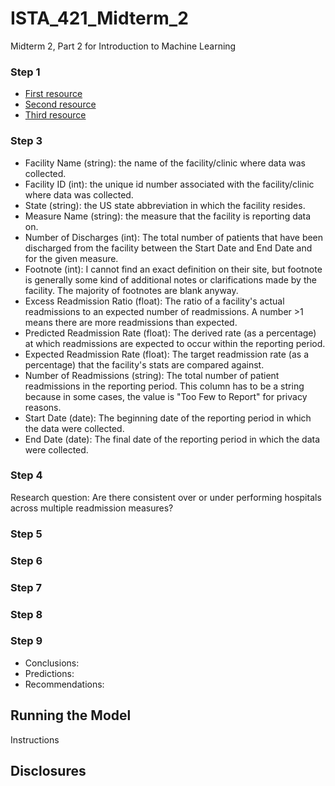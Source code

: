 # ISTA_421_Midterm_2
Midterm 2, Part 2 for Introduction to Machine Learning

### Step 1

- [First resource](https://pmc.ncbi.nlm.nih.gov/articles/PMC11011876/)
- [Second resource](https://newsroom.spectrumhealth.org/corewell-health-study-determines-keys-to-reducing-hospital-readmissions/)
- [Third resource](https://pmc.ncbi.nlm.nih.gov/articles/PMC8101040/)

### Step 3

- Facility Name (string): the name of the facility/clinic where data was collected.
- Facility ID (int): the unique id number associated with the facility/clinic where data was collected.
- State (string): the US state abbreviation in which the facility resides.
- Measure Name (string): the measure that the facility is reporting data on.
- Number of Discharges (int): The total number of patients that have been discharged from the facility between the Start Date and End Date and for the given measure. 
- Footnote (int): I cannot find an exact definition on their site, but footnote is generally some kind of additional notes or clarifications made by the facility. The majority of footnotes are blank anyway.
- Excess Readmission Ratio (float): The ratio of a facility's actual readmissions to an expected number of readmissions. A number >1 means there are more readmissions than expected. 
- Predicted Readmission Rate (float): The derived rate (as a percentage) at which readmissions are expected to occur within the reporting period. 
- Expected Readmission Rate (float): The target readmission rate (as a percentage) that the facility's stats are compared against. 
- Number of Readmissions (string): The total number of patient readmissions in the reporting period. This column has to be a string because in some cases, the value is "Too Few to Report" for privacy reasons. 
- Start Date (date): The beginning date of the reporting period in which the data were collected.
- End Date (date): The final date of the reporting period in which the data were collected.

### Step 4

Research question: Are there consistent over or under performing hospitals across multiple readmission measures?

### Step 5

### Step 6

### Step 7

### Step 8

### Step 9

- Conclusions: 
- Predictions: 
- Recommendations: 

## Running the Model
Instructions

## Disclosures
